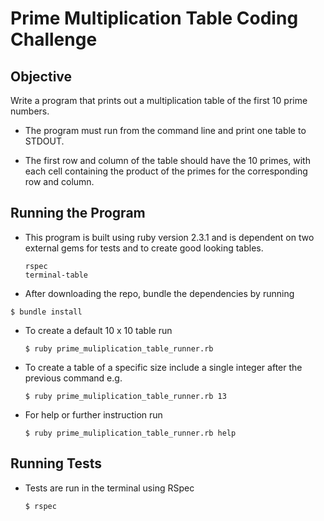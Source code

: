 # Prime Multiplication Table Coding Challenge

## Objective

Write a program that prints out a multiplication table of the first 10 prime numbers.

* The program must run from the command line and print one table to STDOUT.

* The first row and column of the table should have the 10 primes, with each cell containing the product of the primes for the corresponding row and column.

## Running the Program

* This program is built using ruby version 2.3.1 and is dependent on two external gems for tests and  to create good looking tables.
  ```console
  rspec
  terminal-table
  ```

* After downloading the repo, bundle the dependencies by running
```console
$ bundle install
```


* To create a default 10 x 10 table run
  ```console
  $ ruby prime_muliplication_table_runner.rb
  ```

* To create a table of a specific size include a single integer after the previous command e.g.
  ```console
  $ ruby prime_muliplication_table_runner.rb 13
  ```

* For help or further instruction run
  ```console
  $ ruby prime_muliplication_table_runner.rb help
  ```

## Running Tests
* Tests are run in the terminal using RSpec
  ```console
  $ rspec
  ```
